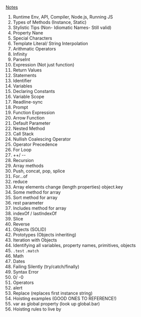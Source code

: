 <u>Notes</u>

1) Runtime Env, API, Compiler, Node.js, Running JS
2) Types of Methods (Instance, Static)
3) Stylistic Tips (Non- Idiomatic Names- Still valid)
4) Property Nane 
5) Special Characters
6) Template Literal/ String Interpolation
7) Arithmatic Operators
8) Infinity
9) ParseInt
10) Expression (Not just function)
11) Return Values
12) Statements 
13) Identifier
14) Variables
15) Declaring Constants
16) Variable Scope
17) Readline-sync
18) Prompt
19) Function Expression
20) Arrow Function
21) Default Parameter
22) Nested Method
23) Call Stack
24) Nullish Coalescing Operator
25) Operator Precedence
26) For Loop 
27) ++/ --
28) Recursion
29) Array methods
30) Push, concat, pop, splice
31) For...of
32) reduce
33) Array elements change (length properties) object.key
34) Some method for array
35) Sort method for array
36) rest parameter
37) Includes method for array
38) indexOf / lastIndexOf
39) Slice 
40) Reverse
41) Objects (SOLID)
42) Prototypes (Objects inheriting)
43) Iteration with Objects
44) Identifying all variables, property names, primitives, objects
45) `.test` `.match`
46) Math
47) Dates
48) Failing Silently (try/catch/finally)
49) Syntax Error
50) 0/ -0
51) Operators
52) alert
53) Replace (replaces first instance string)
54) Hoisting examples (GOOD ONES TO REFERENCE!)
55) var as global property (look up global.bar)
56) Hoisting rules to live by